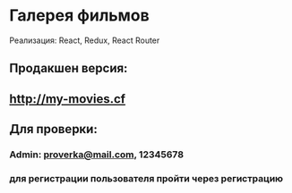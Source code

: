 # Галерея фильмов

Реализация: React, Redux, React Router

## Продакшен версия:

## http://my-movies.cf

## Для проверки:
### Admin: proverka@mail.com, 12345678
### для регистрации пользователя пройти через регистрацию


